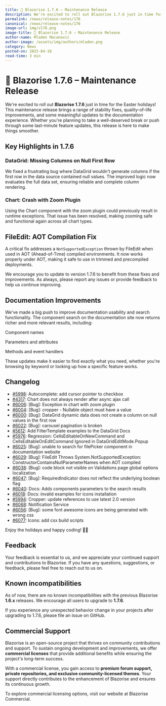 ```yaml
---
title: 🐣 Blazorise 1.7.6 – Maintenance Release
description: We're excited to roll out Blazorise 1.7.6 just in time for the Easter holidays! This maintenance release brings a range of stability fixes, quality-of-life improvements, and some meaningful updates to the documentation experience.
permalink: /news/release-notes/176
canonical: /news/release-notes/176
image-url: img/v176.png
image-title: 🐣 Blazorise 1.7.6 – Maintenance Release
author-name: Mladen Macanović
author-image: /assets/img/authors/mladen.png
category: News
posted-on: 2025-04-18
read-time: 3 min
---
```


# 🐣 Blazorise 1.7.6 – Maintenance Release

We're excited to roll out **Blazorise 1.7.6** just in time for the Easter holidays! This maintenance release brings a range of stability fixes, quality-of-life improvements, and some meaningful updates to the documentation experience. Whether you're planning to take a well-deserved break or push through some last-minute feature updates, this release is here to make things smoother.

## Key Highlights in 1.7.6

### DataGrid: Missing Columns on Null First Row

We fixed a frustrating bug where DataGrid wouldn't generate columns if the first row in the data source contained null values. The improved logic now evaluates the full data set, ensuring reliable and complete column rendering.

### Chart: Crash with Zoom Plugin

Using the Chart component with the zoom plugin could previously result in runtime exceptions. That issue has been resolved, making zooming safe and functional again across all chart types.

## FileEdit: AOT Compilation Fix

A critical fix addresses a `NotSupportedException` thrown by FileEdit when used in AOT (Ahead-of-Time) compiled environments. It now works properly under AOT, making it safe to use in trimmed and precompiled deployments.

We encourage you to update to version 1.7.6 to benefit from these fixes and improvements. As always, please report any issues or provide feedback to help us continue improving.

## Documentation Improvements

We've made a big push to improve documentation usability and search functionality. The component search on the documentation site now returns richer and more relevant results, including:

Component names

Parameters and attributes

Methods and event handlers

These updates make it easier to find exactly what you need, whether you're browsing by keyword or looking up how a specific feature works.

## Changelog

- [#5998](https://github.com/Megabit/Blazorise/pull/5998): Autocomplete: add cursor pointer to checkbox
- [#4317](https://github.com/Megabit/Blazorise/issues/4317): Chart does not always render after async ajax call
- [#6006](https://github.com/Megabit/Blazorise/issues/6006): [Bug]: Exception in chart with zoom plugin
- [#6004](https://github.com/Megabit/Blazorise/issues/6004): [Bug]: cropper - Nullable object must have a value
- [#6000](https://github.com/Megabit/Blazorise/issues/): [Bug]: DataGrid dynamic data does not create a column on null values in the first row
- [#6022](https://github.com/Megabit/Blazorise/issues/6022): [Bug]: carousel pagination is broken
- [#5612](https://github.com/Megabit/Blazorise/issues/5612): Add FilterTemplate examples to the DataGrid Docs
- [#5976](https://github.com/Megabit/Blazorise/issues/5976): Regression: CellsEditableOnNewCommand and CellsEditableOnEditCommand Ignored in DataGridEditMode.Popup
- [#6025](https://github.com/Megabit/Blazorise/issues/6025): [Bug]: unable to search for filePicker component in documentation website
- [#6029](https://github.com/Megabit/Blazorise/issues/6029): [Bug]: FileEdit Throws System.NotSupportedException: ConstructorContainsNullParameterNames when AOT compiled
- [#6038](https://github.com/Megabit/Blazorise/issues/6038): [Bug]: code block not visible on Validations page global options localization
- [#6047](https://github.com/Megabit/Blazorise/issues/6047): [Bug]: RequiredIndicator does not reflect the underlying boolean flag
- [#6040](https://github.com/Megabit/Blazorise/pull/6040): Docs: Adds components parameters to the search results
- [#6018](https://github.com/Megabit/Blazorise/issues/6018): Docs: invalid examples for icons installation
- [#5994](https://github.com/Megabit/Blazorise/issues/5994): Cropper: update references to use latest 2.0 version
- [#6068](https://github.com/Megabit/Blazorise/issues/6068): Notification Service
- [#6056](https://github.com/Megabit/Blazorise/issues/6056): [Bug]: some font awesome icons are being generated with wrong css
- [#6077](https://github.com/Megabit/Blazorise/issues/6077): Icons: add csx build scripts

Enjoy the holidays and happy coding! 🐰🌷

## Feedback

Your feedback is essential to us, and we appreciate your continued support and contributions to Blazorise. If you have any questions, suggestions, or feedback, please feel free to reach out to us on.

## Known incompatibilities

As of now, there are no known incompatibilities with the previous Blazorise **1.6.x** releases. We encourage all users to upgrade to **1.7.6**.

If you experience any unexpected behavior change in your projects after upgrading to 1.7.6, please file an issue on GitHub.

## Commercial Support

Blazorise is an open-source project that thrives on community contributions and support. To sustain ongoing development and improvements, we offer **commercial licenses** that provide additional benefits while ensuring the project's long-term success.

With a commercial license, you gain access to **premium forum support, private repositories, and exclusive community-licensed themes**. Your support directly contributes to the enhancement of Blazorise and ensures its continuous growth.

To explore commercial licensing options, visit our website at Blazorise Commercial.
